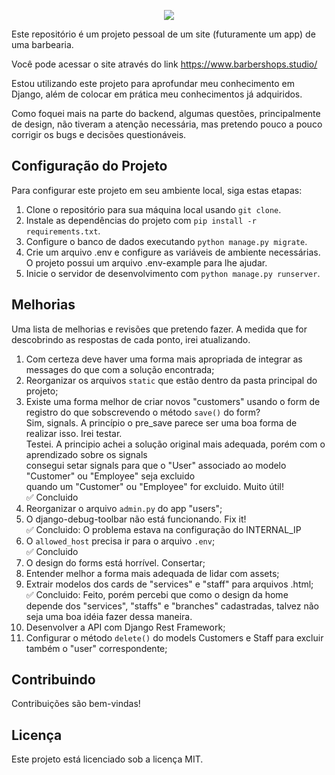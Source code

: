 <p align="center">
  <img src="https://github.com/wsvincent/awesome-django/raw/main/assets/django-logo-negative.svg" />
</p>

Este repositório é um projeto pessoal de um site (futuramente um app) de uma barbearia.

Você pode acessar o site através do link <https://www.barbershops.studio/>

Estou utilizando este projeto para aprofundar meu conhecimento em Django, além de colocar em prática meu conhecimentos já adquiridos.

Como foquei mais na parte do backend, algumas questões, principalmente de design, não tiveram a atenção necessária, mas pretendo pouco a pouco corrigir os bugs e decisões questionáveis.

## Configuração do Projeto

Para configurar este projeto em seu ambiente local, siga estas etapas:

1. Clone o repositório para sua máquina local usando `git clone`.
2. Instale as dependências do projeto com `pip install -r requirements.txt`.
3. Configure o banco de dados executando `python manage.py migrate`.
4. Crie um arquivo .env e configure as variáveis de ambiente necessárias. O projeto possui um arquivo .env-example para lhe ajudar.
5. Inicie o servidor de desenvolvimento com `python manage.py runserver`.

## Melhorias

Uma lista de melhorias e revisões que pretendo fazer. A medida que for descobrindo as respostas de cada ponto, irei atualizando.

1. Com certeza deve haver uma forma mais apropriada de integrar as messages do que com a solução encontrada;
2. Reorganizar os arquivos `static` que estão dentro da pasta principal do projeto;
3. Existe uma forma melhor de criar novos "customers" usando o form de registro do que sobscrevendo o método `save()` do form?
  <br> Sim, signals. A princípio o pre_save parece ser uma boa forma de realizar isso. Irei testar.
  <br> Testei. A principio achei a solução original mais adequada, porém com o aprendizado sobre os signals
  <br> consegui setar signals para que o "User" associado ao modelo "Customer" ou "Employee" seja excluido
  <br> quando um "Customer" ou "Employee" for excluido. Muito útil!
  <br> ✅ Concluido
4. Reorganizar o arquivo `admin.py` do app "users";
5. O django-debug-toolbar não está funcionando. Fix it!
  <br>✅ Concluido:  O problema estava na configuração do INTERNAL_IP
6. O `allowed_host` precisa ir para o arquivo `.env`;
  <br>✅ Concluido
07. O design do forms está horrível. Consertar;
08. Entender melhor a forma mais adequada de lidar com assets;
09. Extrair modelos dos cards de "services" e "staff" para arquivos .html;
  <br>✅ Concluido: Feito, porém percebi que como o design da home depende dos "services", "staffs" e "branches" cadastradas, talvez não seja uma boa idéia fazer dessa maneira.
10. Desenvolver a API com Django Rest Framework;
11. Configurar o método `delete()` do models Customers e Staff para excluir também o "user" correspondente;

## Contribuindo

Contribuições são bem-vindas!

## Licença

Este projeto está licenciado sob a licença MIT.
